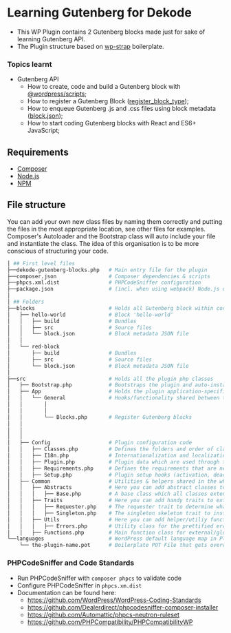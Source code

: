 # Learning Gutenberg for Dekode

* This WP Plugin contains 2 Gutenberg blocks made just for sake of learning Gutenberg API.
* The Plugin structure based on [wp-strap](https://github.com/wp-strap/wordpress-plugin-boilerplate) boilerplate.

### Topics learnt
* Gutenberg API 
  - How to create, code and build a Gutenberg block with [@wordpress/scripts](https://www.npmjs.com/package/@wordpress/scripts);
  - How to register a Gutenberg Block ([register_block_type](https://developer.wordpress.org/reference/functions/register_block_type/));
  - How to enqueue Gutenberg .js and .css files using block metadata ([block.json](https://developer.wordpress.org/block-editor/reference-guides/block-api/block-metadata/));
  - How to start coding Gutenberg blocks with React and ES6+ JavaScript;


## Requirements
- [Composer](https://getcomposer.org/doc/00-intro.md)
- [Node.js](https://docs.npmjs.com/downloading-and-installing-node-js-and-npm)
- [NPM](https://docs.npmjs.com/downloading-and-installing-node-js-and-npm)

## File structure
You can add your own new class files by naming them correctly and putting the files in the most appropriate location,
see other files for examples. Composer's Autoloader and the Bootstrap class will auto include your file and instantiate
the class. The idea of this organisation is to be more conscious of structuring your code.

```bash
│ ## First level files
├──dekode-gutenberg-blocks.php   # Main entry file for the plugin
├──composer.json                 # Composer dependencies & scripts
├──phpcs.xml.dist                # PHPCodeSniffer configuration
├──package.json                  # (incl. when using webpack) Node.js dependencies & scripts (NPM functions)
│
│ ## Folders
├──blocks                        # Holds all Gutenberg block within corresponding folders
│   ├── hello-world              # Block 'hello-world'
│   │   ├── build                # Bundles
│   │   ├── src                  # Source files
│   │   └── block.json           # Block metadata JSON file
│   │
│   └── red-block
│       ├── build                # Bundles
│       ├── src                  # Source files
│       └── block.json           # Block metadata JSON file
│
├──src                           # Holds all the plugin php classes
│   ├── Bootstrap.php            # Bootstraps the plugin and auto-instantiate classes
│   ├── App                      # Holds the plugin application-specific functionality
│   │   └── General              # Hooks/functionality shared between the back-end and frontend
│   │       │
│   │       │
│   │       └── Blocks.php       # Register Gutenberg blocks
│   │
│   │
│   │
│   ├── Config                   # Plugin configuration code
│   │   ├── Classes.php          # Defines the folders and order of classes to init
│   │   ├── I18n.php             # Internationalization and localization definitions
│   │   ├── Plugin.php           # Plugin data which are used through the plugin
│   │   ├── Requirements.php     # Defines the requirements that are needed to run this plugin.
│   │   ├── Setup.php            # Plugin setup hooks (activation, deactivation, uninstall)
│   ├── Common                   # Utilities & helpers shared in the whole plugin 
│   │   ├── Abstracts            # Here you can add abstract classes to extend your php classes
│   │   │   ├── Base.php         # A base class which all classes extends to load in default methods, currently the plugin data is only being injected
│   │   ├── Traits               # Here you can add handy traits to extend your php classes
│   │   │   ├── Requester.php    # The requester trait to determine what we request; used to determine which classes we instantiate in the Bootstrap class
│   │   │   ├── Singleton.php    # The singleton skeleton trait to instantiate the class only once
│   │   ├── Utils                # Here you can add helper/utiliy functions, eg: array functions
│   │   │   ├── Errors.php       # Utility class for the prettified errors and to write debug logs as string or array
│   │   ├── Functions.php        # Main function class for external/global functions, eg: "plugin_name()->your_function"
└──languages                     # WordPress default language map in Plugins & Themes
    └── the-plugin-name.pot      # Boilerplate POT File that gets overwritten by WP-Pot 
```

### PHPCodeSniffer and Code Standards

- Run PHPCodeSniffer with  `composer phpcs` to validate code
- Configure PHPCodeSniffer in `phpcs.xm.dist`
- Documentation can be found here:
  - https://github.com/WordPress/WordPress-Coding-Standards
  - https://github.com/Dealerdirect/phpcodesniffer-composer-installer
  - https://github.com/Automattic/phpcs-neutron-ruleset
  - https://github.com/PHPCompatibility/PHPCompatibilityWP
